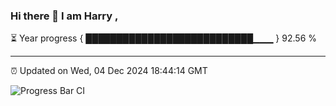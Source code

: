 ### Hi there 👋 I am Harry , 

⏳ Year progress { ███████████████████████████▁▁▁ } 92.56 %

---

⏰ Updated on Wed, 04 Dec 2024 18:44:14 GMT

![Progress Bar CI](https://github.com/duykhang68/duykhang68/workflows/Progress%20Bar%20CI/badge.svg)
